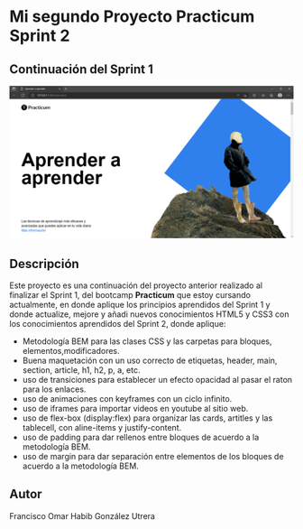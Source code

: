 # Mi segundo Proyecto Practicum Sprint 2

## Continuación del Sprint 1

![preview de sprint 2](/images/preview-web.png)

## Descripción

Este proyecto es una continuación del proyecto anterior realizado al finalizar el Sprint 1, del bootcamp **Practicum** que estoy cursando actualmente, en donde aplique los principios aprendidos del Sprint 1 y donde actualize, mejore y añadi nuevos conocimientos HTML5 y CSS3 con los conocimientos aprendidos del Sprint 2, donde aplique:

- Metodología BEM para las clases CSS y las carpetas para bloques, elementos,modificadores.
- Buena maquetación con un uso correcto de etiquetas, header, main, section, article, h1, h2, p, a, etc.
- uso de transiciones para establecer un efecto opacidad al pasar el raton para los enlaces.
- uso de animaciones con keyframes con un ciclo infinito.
- uso de iframes para importar videos en youtube al sitio web.
- uso de flex-box (display:flex) para organizar las cards, artitles y las tablecell, con aline-items y justify-content.
- uso de padding para dar rellenos entre bloques de acuerdo a la metodología BEM.
- uso de margin para dar separación entre elementos de los bloques de acuerdo a la metodología BEM.

## Autor

Francisco Omar Habib González Utrera
